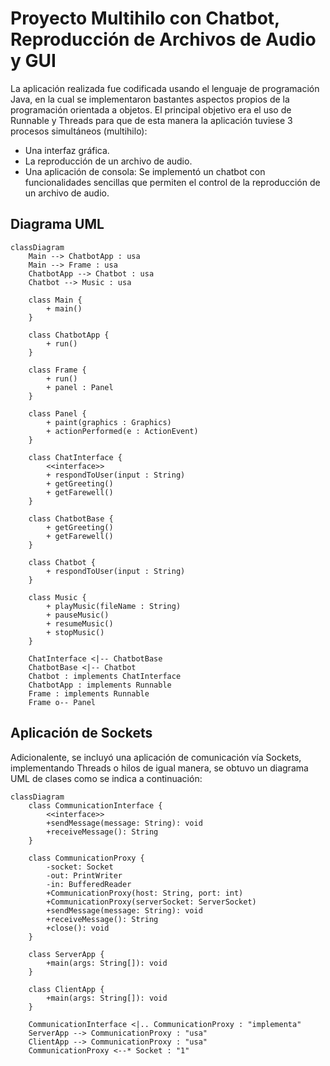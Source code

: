 # Proyecto Multihilo con Chatbot, Reproducción de Archivos de Audio y GUI
La aplicación realizada fue codificada usando el lenguaje de programación Java, en la cual se implementaron bastantes aspectos propios de la programación orientada a objetos. El principal objetivo era el uso de Runnable y Threads para que de esta manera la aplicación tuviese 3 procesos simultáneos (multihilo):

- Una interfaz gráfica.
- La reproducción de un archivo de audio.
- Una aplicación de consola: Se implementó un chatbot con funcionalidades sencillas que permiten el control de la reproducción de un archivo de audio.

## Diagrama UML

```mermaid
classDiagram
    Main --> ChatbotApp : usa
    Main --> Frame : usa
    ChatbotApp --> Chatbot : usa
    Chatbot --> Music : usa

    class Main {
        + main()
    }

    class ChatbotApp {
        + run()
    }

    class Frame {
        + run()
        + panel : Panel
    }

    class Panel {
        + paint(graphics : Graphics)
        + actionPerformed(e : ActionEvent)
    }

    class ChatInterface {
        <<interface>>
        + respondToUser(input : String)
        + getGreeting()
        + getFarewell()
    }

    class ChatbotBase {
        + getGreeting()
        + getFarewell()
    }

    class Chatbot {
        + respondToUser(input : String)
    }

    class Music {
        + playMusic(fileName : String)
        + pauseMusic()
        + resumeMusic()
        + stopMusic()
    }

    ChatInterface <|-- ChatbotBase
    ChatbotBase <|-- Chatbot
    Chatbot : implements ChatInterface
    ChatbotApp : implements Runnable
    Frame : implements Runnable
    Frame o-- Panel

```

## Aplicación de Sockets

Adicionalente, se incluyó una aplicación de comunicación vía Sockets, implementando Threads o hilos de igual manera, se obtuvo un diagrama UML de
clases como se indica a continuación:

```mermaid
classDiagram
    class CommunicationInterface {
        <<interface>>
        +sendMessage(message: String): void
        +receiveMessage(): String
    }

    class CommunicationProxy {
        -socket: Socket
        -out: PrintWriter
        -in: BufferedReader
        +CommunicationProxy(host: String, port: int)
        +CommunicationProxy(serverSocket: ServerSocket)
        +sendMessage(message: String): void
        +receiveMessage(): String
        +close(): void
    }

    class ServerApp {
        +main(args: String[]): void
    }

    class ClientApp {
        +main(args: String[]): void
    }

    CommunicationInterface <|.. CommunicationProxy : "implementa"
    ServerApp --> CommunicationProxy : "usa"
    ClientApp --> CommunicationProxy : "usa"
    CommunicationProxy <--* Socket : "1"
```
